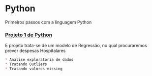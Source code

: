 # Python
Primeiros passos com a linguagem Python

### [Projeto 1 de Python](https://github.com/CandidoFernando/python)

E projeto trata-se de um modelo de Regressão, no qual procuraremos prever despesas Hospitalares

```markdown
* Analise exploratória de dados
* Tratando Outliers
* Tratando valores missing

